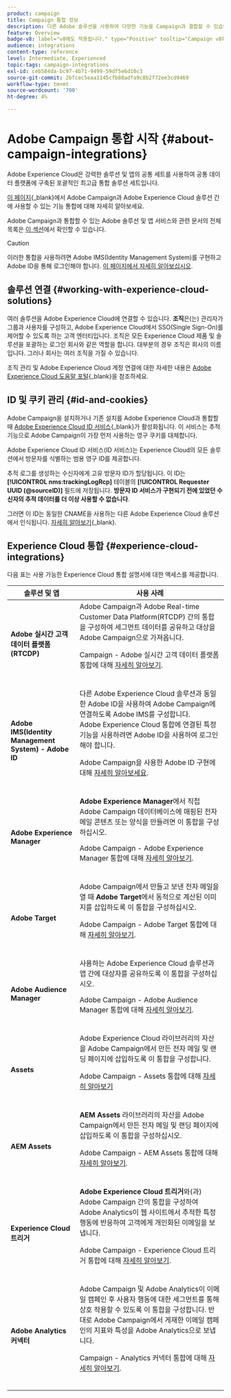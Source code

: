 ```yaml
---
product: campaign
title: Campaign 통합 정보
description: 다른 Adobe 솔루션을 사용하여 다양한 기능을 Campaign과 결합할 수 있습니다
feature: Overview
badge-v8: label="v8에도 적용됩니다." type="Positive" tooltip="Campaign v8에도 적용됩니다."
audience: integrations
content-type: reference
level: Intermediate, Experienced
topic-tags: campaign-integrations
exl-id: ceb584da-bc97-4b71-9499-59df5e6d10c3
source-git-commit: 2bfcec5eaa1145cfb88adfa9c8b2f72ee3cd9469
workflow-type: tm+mt
source-wordcount: '700'
ht-degree: 4%

---
```


# Adobe Campaign 통합 시작 {#about-campaign-integrations}

Adobe Experience Cloud은 강력한 솔루션 및 앱의 공통 세트를 사용하여 공통 데이터 플랫폼에 구축된 포괄적인 최고급 통합 솔루션 세트입니다.

[이 페이지](https://experienceleague.adobe.com/en/docs/core-services/interface/administration/integrations){_blank}에서 Adobe Campaign과 Adobe Experience Cloud 솔루션 간에 사용할 수 있는 기능 통합에 대해 자세히 알아보세요.

Adobe Campaign과 통합할 수 있는 Adobe 솔루션 및 앱 서비스와 관련 문서의 전체 목록은 [이 섹션](#experience-cloud-integrations)에서 확인할 수 있습니다.

>[!CAUTION]
>
>이러한 통합을 사용하려면 Adobe IMS(Identity Management System)를 구현하고 Adobe ID을 통해 로그인해야 합니다. [이 페이지에서 자세히 알아보십시오](../../integrations/using/about-adobe-id.md).
>

## 솔루션 연결 {#working-with-experience-cloud-solutions}

여러 솔루션을 Adobe Experience Cloud에 연결할 수 있습니다. **조직**&#x200B;은(는) 관리자가 그룹과 사용자를 구성하고, Adobe Experience Cloud에서 SSO(Single Sign-On)를 제어할 수 있도록 하는 고객 엔터티입니다. 조직은 모든 Experience Cloud 제품 및 솔루션을 포괄하는 로그인 회사와 같은 역할을 합니다. 대부분의 경우 조직은 회사의 이름입니다. 그러나 회사는 여러 조직을 가질 수 있습니다.

조직 관리 및 Adobe Experience Cloud 계정 연결에 대한 자세한 내용은 [Adobe Experience Cloud 도움말 포털](https://experienceleague.adobe.com/en/docs/core-services/interface/administration/organizations){_blank}을 참조하세요.

## ID 및 쿠키 관리 {#id-and-cookies}

Adobe Campaign을 설치하거나 기존 설치를 Adobe Experience Cloud과 통합할 때 [Adobe Experience Cloud ID 서비스](https://experienceleague.adobe.com/en/docs/id-service/using/home){_blank}가 활성화됩니다. 이 서비스는 추적 기능으로 Adobe Campaign이 가장 먼저 사용하는 영구 쿠키를 대체합니다.

Adobe Experience Cloud ID 서비스(ID 서비스)는 Experience Cloud의 모든 솔루션에서 방문자를 식별하는 범용 영구 ID를 제공합니다.

추적 로그를 생성하는 수신자에게 고유 방문자 ID가 할당됩니다. 이 ID는 **[!UICONTROL nms:trackingLogRcp]** 테이블의 **[!UICONTROL Requester UUID (@sourceID)]** 필드에 저장됩니다. **방문자 ID 서비스가 구현되기 전에 있었던 수신자의 추적 데이터를 더 이상 사용할 수 없습니다**.

그러면 이 ID는 동일한 CNAME을 사용하는 다른 Adobe Experience Cloud 솔루션에서 인식됩니다. [자세히 알아보기](https://experienceleague.adobe.com/en/docs/id-service/using/reference/analytics-reference/cname){_blank}.

## Experience Cloud 통합 {#experience-cloud-integrations}

다음 표는 사용 가능한 Experience Cloud 통합 설명서에 대한 액세스를 제공합니다.

<table> 
 <thead> 
  <tr> 
   <th> 솔루션 및 앱<br /> </th> 
   <th> 사용 사례<br /> </th> 
  </tr> 
 </thead> 
 <tbody> 
  <tr> 
   <td> <strong>Adobe 실시간 고객 데이터 플랫폼(RTCDP)</strong><br /> </td> 
   <td> Adobe Campaign과 Adobe Real-time Customer Data Platform(RTCDP) 간의 통합을 구성하여 세그먼트 데이터를 공유하고 대상을 Adobe Campaign으로 가져옵니다.<br /> <p>Campaign - Adobe 실시간 고객 데이터 플랫폼 통합에 대해 <a href="../../integrations/using/get-started-sources-destinations.md">자세히 알아보기</a>.</p><br /> </td> 
  </tr> 
  <tr> 
   <td> <strong>Adobe IMS(Identity Management System) - Adobe ID</strong><br /> </td> 
   <td> 다른 Adobe Experience Cloud 솔루션과 동일한 Adobe ID을 사용하여 Adobe Campaign에 연결하도록 Adobe IMS를 구성합니다.<br /> Adobe Experience Cloud 통합에 연결된 특정 기능을 사용하려면 Adobe ID을 사용하여 로그인해야 합니다.<br /> <p>Adobe Campaign을 사용한 Adobe ID 구현에 대해 <a href="../../integrations/using/about-adobe-id.md">자세히 알아보세요</a>.</p><br /> </td> 
  </tr> 
  <tr> 
   <td> <strong>Adobe Experience Manager</strong><br /> </td> 
   <td> <strong>Adobe Experience Manager</strong>에서 직접 Adobe Campaign 데이터베이스에 매핑된 전자 메일 콘텐츠 또는 양식을 만들려면 이 통합을 구성하십시오.<br /> <p>Adobe Campaign - Adobe Experience Manager 통합에 대해 <a href="../../integrations/using/about-adobe-experience-manager.md">자세히 알아보기</a>.</p><br /> </td> 
  </tr> 
  <tr> 
   <td> <strong>Adobe Target</strong><br /> </td> 
   <td> Adobe Campaign에서 만들고 보낸 전자 메일을 열 때 <strong>Adobe Target</strong>에서 동적으로 계산된 이미지를 삽입하도록 이 통합을 구성하십시오.<br /> <p>Adobe Campaign - Adobe Target 통합에 대해 <a href="../../integrations/using/integrating-with-adobe-target.md">자세히 알아보기</a>.</p><br /> </td> 
  </tr> 
  <tr> 
   <td><strong>Adobe Audience Manager</strong><br /> </td> 
   <td> 사용하는 Adobe Experience Cloud 솔루션과 앱 간에 대상자를 공유하도록 이 통합을 구성하십시오.<br /> <p>Adobe Campaign - Adobe Audience Manager 통합에 대해 <a href="../../integrations/using/sharing-audiences-with-adobe-experience-cloud.md">자세히 알아보기</a>.</p><br /> </td> 
  </tr> 
  <tr> 
   <td> <strong>Assets</strong><br /> </td> 
   <td> Adobe Experience Cloud 라이브러리의 자산을 Adobe Campaign에서 만든 전자 메일 및 랜딩 페이지에 삽입하도록 이 통합을 구성합니다.<br /> <p>Adobe Campaign - Assets 통합에 대해 <a href="../../integrations/using/configuring-access-to-assets.md#integrating-with-experience-cloud-assets">자세히 알아보기</a></p><br /> </td> 
  </tr> 
  <tr> 
   <td> <strong>AEM Assets</strong><br /> </td> 
   <td> <strong>AEM Assets</strong> 라이브러리의 자산을 Adobe Campaign에서 만든 전자 메일 및 랜딩 페이지에 삽입하도록 이 통합을 구성하십시오.<br /> <p>Adobe Campaign - AEM Assets 통합에 대해 <a href="../../integrations/using/configuring-access-to-assets.md#integrating-with-aem-assets">자세히 알아보기</a>.</p><br /> </td> 
  </tr> 
  <tr> 
   <td> <strong>Experience Cloud 트리거</strong><br /> </td> 
   <td> <strong>Adobe Experience Cloud 트리거</strong>와(과) Adobe Campaign 간의 통합을 구성하여 Adobe Analytics이 웹 사이트에서 추적한 특정 행동에 반응하여 고객에게 개인화된 이메일을 보냅니다.<br /> <p>Adobe Campaign - Experience Cloud 트리거 통합에 대해 <a href="about-triggers.md">자세히 알아보기</a>.</p><br /> </td> 
  </tr> 
  <tr> 
   <td> <strong>Adobe Analytics 커넥터</strong><br /> </td> 
   <td> Adobe Campaign 및 Adobe Analytics이 이메일 캠페인 후 사용자 행동에 대한 세그먼트를 통해 상호 작용할 수 있도록 이 통합을 구성합니다. 반대로 Adobe Campaign에서 게재한 이메일 캠페인의 지표와 특성을 Adobe Analytics으로 보냅니다.<br /> <p>Campaign - Analytics 커넥터 통합에 대해 <a href="../../integrations/using/gs-aa.md">자세히 알아보기</a>.</p><br /> </td> 
  </tr> 
 </tbody> 
</table>
